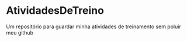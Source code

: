 # AtividadesDeTreino
Um repositório para guardar minha atividades de treinamento sem poluir meu github
